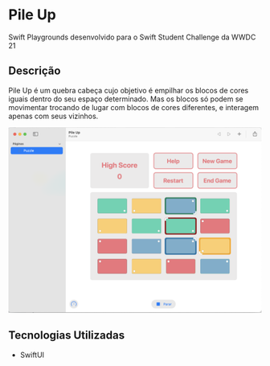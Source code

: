# Pile Up
Swift Playgrounds desenvolvido para o Swift Student Challenge da WWDC 21

## Descrição
Pile Up é um quebra cabeça cujo objetivo é empilhar os blocos de cores iguais dentro do seu espaço determinado. Mas os blocos só podem se movimentar trocando de lugar com blocos de cores diferentes, e interagem apenas com seus vizinhos.

![Alt text](/prints/inicio.png?raw=true "Optional Title")


## Tecnologias Utilizadas
- SwiftUI